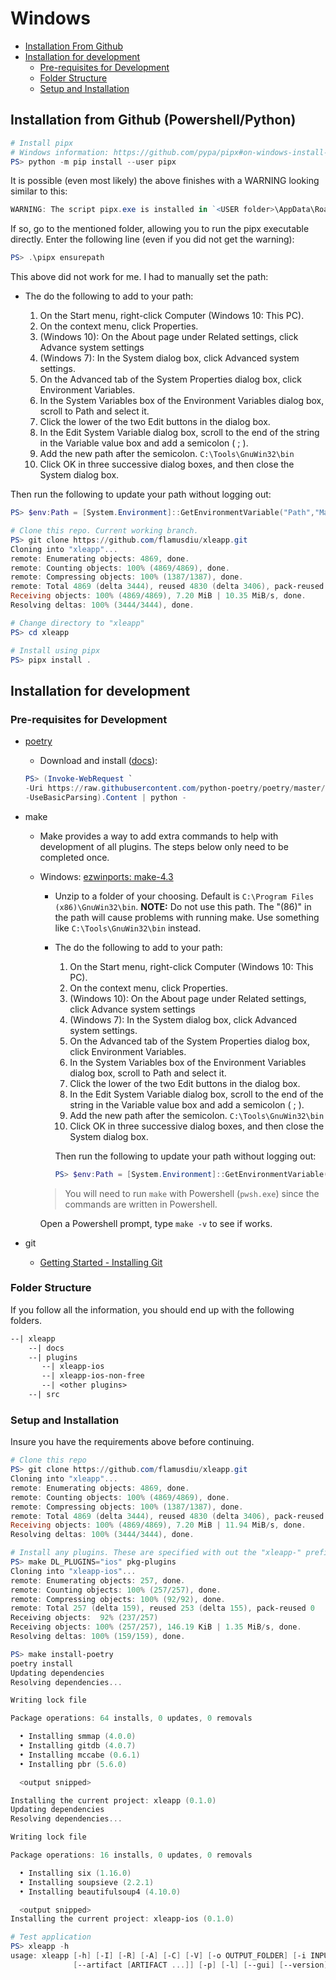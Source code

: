 # Windows

* [Installation From Github](#installation-from-github)
* [Installation for development](#installation-for-deployment)
  * [Pre-requisites for Development](#pre-requisites-for-development)
  * [Folder Structure](#folder-structure)
  * [Setup and Installation](#setup-installation)

<h2 id="installation-from-github">Installation from Github (Powershell/Python)</h2>

```powershell
# Install pipx
# Windows information: https://github.com/pypa/pipx#on-windows-install-via-pip-requires-pip-190-or-later
PS> python -m pip install --user pipx
```

It is possible (even most likely) the above finishes with a WARNING looking similar to this:

```powershell
WARNING: The script pipx.exe is installed in `<USER folder>\AppData\Roaming\Python\Python3x\Scripts` which is not on PATH
```

If so, go to the mentioned folder, allowing you to run the pipx executable directly. Enter the following line (even if you did not get the warning):

```powershell
PS> .\pipx ensurepath
```

This above did not work for me. I had to manually set the path:

* The do the following to add to your path:

  1. On the Start menu, right-click Computer (Windows 10: This PC).
  2. On the context menu, click Properties.
  3. (Windows 10): On the About page under Related settings, click Advance system settings
  4. (Windows 7): In the System dialog box, click Advanced system settings.
  5. On the Advanced tab of the System Properties dialog box, click Environment Variables.
  6. In the System Variables box of the Environment Variables dialog box, scroll to Path and select it.
  7. Click the lower of the two Edit buttons in the dialog box.
  8. In the Edit System Variable dialog box, scroll to the end of the string in the Variable value box and add a semicolon ( &#59; ).
  9. Add the new path after the semicolon. `C:\Tools\GnuWin32\bin`
  10. Click OK in three successive dialog boxes, and then close the System dialog box.

Then run the following to update your path without logging out:

```powershell
PS> $env:Path = [System.Environment]::GetEnvironmentVariable("Path","Machine") + ";" + [System.Environment]::GetEnvironmentVariable("Path","User")
```

```powershell
# Clone this repo. Current working branch.
PS> git clone https://github.com/flamusdiu/xleapp.git
Cloning into "xleapp"...
remote: Enumerating objects: 4869, done.
remote: Counting objects: 100% (4869/4869), done.
remote: Compressing objects: 100% (1387/1387), done.
remote: Total 4869 (delta 3444), reused 4830 (delta 3406), pack-reused 0
Receiving objects: 100% (4869/4869), 7.20 MiB | 10.35 MiB/s, done.
Resolving deltas: 100% (3444/3444), done.

# Change directory to "xleapp"
PS> cd xleapp

# Install using pipx 
PS> pipx install .
```

<h2 id="installation-for-development">Installation for development</h2>

<h3 id="pre-requisites-for-development">Pre-requisites for Development</h3>

* [poetry](https://python-poetry.org/)
  * Download and install ([docs](https://python-poetry.org/docs/#installation)):

  ```powershell
  PS> (Invoke-WebRequest `
  -Uri https://raw.githubusercontent.com/python-poetry/poetry/master/install-poetry.py `
  -UseBasicParsing).Content | python -
  ```

* make

  * Make provides a way to add extra commands to help with development of all plugins. The steps below only need to be completed once.
  * Windows: [ezwinports: make-4.3](https://sourceforge.net/projects/ezwinports/files/make-4.3-with-guile-w32-bin.zip/download)
    * Unzip to a folder of your choosing. Default is `C:\Program Files (x86)\GnuWin32\bin`. **NOTE:** Do not use this path. The "(86)" in the path will cause problems with running make. Use something like `C:\Tools\GnuWin32\bin` instead.
    * The do the following to add to your path:

        1. On the Start menu, right-click Computer (Windows 10: This PC).
        2. On the context menu, click Properties.
        3. (Windows 10): On the About page under Related settings, click Advance system settings
        4. (Windows 7): In the System dialog box, click Advanced system settings.
        5. On the Advanced tab of the System Properties dialog box, click Environment Variables.
        6. In the System Variables box of the Environment Variables dialog box, scroll to Path and select it.
        7. Click the lower of the two Edit buttons in the dialog box.
        8. In the Edit System Variable dialog box, scroll to the end of the string in the Variable value box and add a semicolon ( &#59; ).
        9. Add the new path after the semicolon. `C:\Tools\GnuWin32\bin`
        10. Click OK in three successive dialog boxes, and then close the System dialog box.

      Then run the following to update your path without logging out:

      ```powershell
      PS> $env:Path = [System.Environment]::GetEnvironmentVariable("Path","Machine") + ";" + [System.Environment]::GetEnvironmentVariable("Path","User")
      ```

    > You will need to run `make` with Powershell (`pwsh.exe`) since the commands are written in Powershell.

      Open a Powershell prompt, type `make -v` to see if works.
* git
  * [Getting Started - Installing Git](https://git-scm.com/book/en/v2/Getting-Started-Installing-Git)

<h3 id="folder-structure">Folder Structure</h2>

If you follow all the information, you should end up with the following folders.

```txt
--| xleapp
    --| docs
    --| plugins
       --| xleapp-ios
       --| xleapp-ios-non-free
       --| <other plugins>
    --| src
```

<h3 id="setup-installation">Setup and Installation</h2>

Insure you have the requirements above before continuing.

```powershell
# Clone this repo
PS> git clone https://github.com/flamusdiu/xleapp.git
Cloning into "xleapp"...
remote: Enumerating objects: 4869, done.
remote: Counting objects: 100% (4869/4869), done.
remote: Compressing objects: 100% (1387/1387), done.
remote: Total 4869 (delta 3444), reused 4830 (delta 3406), pack-reused 0
Receiving objects: 100% (4869/4869), 7.20 MiB | 11.94 MiB/s, done.
Resolving deltas: 100% (3444/3444), done.

# Install any plugins. These are specified with out the "xleapp-" prefix. 
PS> make DL_PLUGINS="ios" pkg-plugins
Cloning into "xleapp-ios"...
remote: Enumerating objects: 257, done.
remote: Counting objects: 100% (257/257), done.
remote: Compressing objects: 100% (92/92), done.
remote: Total 257 (delta 159), reused 253 (delta 155), pack-reused 0 
Receiving objects:  92% (237/257)
Receiving objects: 100% (257/257), 146.19 KiB | 1.35 MiB/s, done.
Resolving deltas: 100% (159/159), done.

PS> make install-poetry
poetry install
Updating dependencies
Resolving dependencies...

Writing lock file

Package operations: 64 installs, 0 updates, 0 removals

  • Installing smmap (4.0.0)
  • Installing gitdb (4.0.7)
  • Installing mccabe (0.6.1)
  • Installing pbr (5.6.0)

  <output snipped>

Installing the current project: xleapp (0.1.0)
Updating dependencies
Resolving dependencies...

Writing lock file

Package operations: 16 installs, 0 updates, 0 removals

  • Installing six (1.16.0)
  • Installing soupsieve (2.2.1)
  • Installing beautifulsoup4 (4.10.0)

  <output snipped>
Installing the current project: xleapp-ios (0.1.0)

# Test application
PS> xleapp -h
usage: xleapp [-h] [-I] [-R] [-A] [-C] [-V] [-o OUTPUT_FOLDER] [-i INPUT_PATH] 
              [--artifact [ARTIFACT ...]] [-p] [-l] [--gui] [--version]
```
